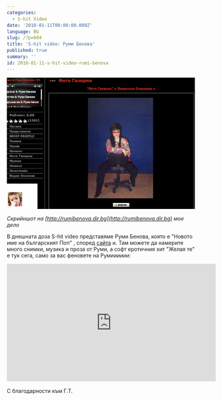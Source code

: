```yaml
---
categories:
  - S-hit Video
date: '2010-01-11T00:00:00.000Z'
language: BG
slug: /?p=604
title: 'S-hit video: Руми Бенова'
published: true
summary: ''
id: 2010-01-11-s-hit-video-rumi-benova
---
```


![](https://raw.githubusercontent.com/kirilchristov/blog_images/main/2010/01/rumi.jpg)

_Скрийншот на [http://rumibenova.dir.bg](http://rumibenova.dir.bg) мое дело_

В днешната доза S-hit video представяме Руми Бенова, която е "Новото име на българският Поп" , според [сайта](http://rumibenova.dir.bg) и. Там можете да намерите много снимки, музика и проза от Руми, а софт еротичния хит "Желая те" е тук сега, само за вас феновете на Румииииии:

<div className="youtube_video"><iframe width="560" height="315" src="https://www.youtube.com/embed/kcxMlioqJcw?si=zsR0tiXc2IqUUbq3" title="YouTube video player" frameborder="0" allow="accelerometer; autoplay; clipboard-write; encrypted-media; gyroscope; picture-in-picture; web-share" referrerpolicy="strict-origin-when-cross-origin" allowfullscreen></iframe></div>

С благодарности към Г.Т.
